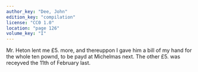 ```yaml
---
author_key: "Dee, John"
edition_key: "compilation"
license: "CC0 1.0"
location: "page 126"
volume_key: "I"
---
```

Mr. Heton lent me £5. more, and thereuppon I gave him a bill of my hand for the
whole ten pownd, to be payd at Michelmas next. The other £5. was receyved the
11th of February last.
